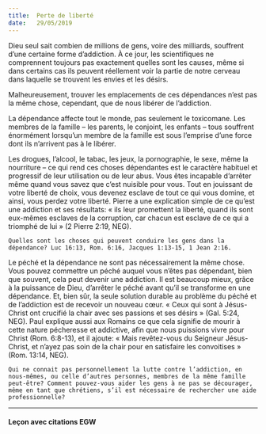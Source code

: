 ```yaml
---
title:  Perte de liberté
date:   29/05/2019
---
```


Dieu seul sait combien de millions de gens, voire des milliards, souffrent d’une certaine forme d’addiction. À ce jour, les scientifiques ne comprennent toujours pas exactement quelles sont les causes, même si dans certains cas ils peuvent réellement voir la partie de notre cerveau dans laquelle se trouvent les envies et les désirs.

Malheureusement, trouver les emplacements de ces dépendances n’est pas la même chose, cependant, que de nous libérer de l’addiction.

La dépendance affecte tout le monde, pas seulement le toxicomane. Les membres de la famille – les parents, le conjoint, les enfants – tous souffrent énormément lorsqu’un membre de la famille est sous l’emprise d’une force dont ils n’arrivent pas à le libérer.

Les drogues, l’alcool, le tabac, les jeux, la pornographie, le sexe, même la nourriture – ce qui rend ces choses dépendantes est le caractère habituel et progressif de leur utilisation ou de leur abus. Vous êtes incapable d’arrêter même quand vous savez que c’est nuisible pour vous. Tout en jouissant de votre liberté de choix, vous devenez esclave de tout ce qui vous domine, et ainsi, vous perdez votre liberté. Pierre a une explication simple de ce qu’est une addiction et ses résultats: « ils leur promettent la liberté, quand ils sont eux-mêmes esclaves de la corruption, car chacun est esclave de ce qui a triomphé de lui » (2 Pierre 2:19, NEG).

`Quelles sont les choses qui peuvent conduire les gens dans la dépendance? Luc 16:13, Rom. 6:16, Jacques 1:13-15, 1 Jean 2:16.`

Le péché et la dépendance ne sont pas nécessairement la même chose. Vous pouvez commettre un péché auquel vous n’êtes pas dépendant, bien que souvent, cela peut devenir une addiction. Il est beaucoup mieux, grâce à la puissance de Dieu, d’arrêter le péché avant qu’il se transforme en une dépendance. Et, bien sûr, la seule solution durable au problème du péché et de l’addiction est de recevoir un nouveau cœur. « Ceux qui sont à Jésus-Christ ont crucifié la chair avec ses passions et ses désirs » (Gal. 5:24, NEG). Paul explique aussi aux Romains ce que cela signifie de mourir à cette nature pécheresse et addictive, afin que nous puissions vivre pour Christ (Rom. 6:8-13), et il ajoute: « Mais revêtez-vous du Seigneur Jésus-Christ, et n’ayez pas soin de la chair pour en satisfaire les convoitises » (Rom. 13:14, NEG).

`Qui ne connait pas personnellement la lutte contre l’addiction, en nous-mêmes, ou celle d’autres personnes, membres de la même famille peut-être? Comment pouvez-vous aider les gens à ne pas se décourager, même en tant que chrétiens, s’il est nécessaire de rechercher une aide professionnelle? `

---

#### Leçon avec citations EGW